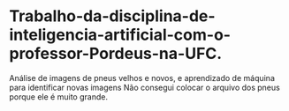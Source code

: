 # Trabalho-da-disciplina-de-inteligencia-artificial-com-o-professor-Pordeus-na-UFC.
Análise de imagens de pneus velhos e novos, e aprendizado de máquina para identificar novas imagens
Não consegui colocar o arquivo dos pneus porque ele é muito grande.
